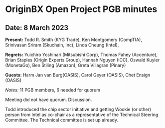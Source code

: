 # OriginBX Open Project PGB minutes 

## Date: 8 March 2023

**Present:** Todd R. Smith (KYG Trade), Ken Montgomery (CompTIA), Srinivasan Sriram (Skuchain, Inc), Linda Cheung (Intel), 

**Regrets:**  Yuichiro Yoshinari (Mitsubishi Corp), Thomas Fahey (Accenture), Brian Staples (Origin Experts Group), Hannah Nguyen (ICC), Oswald Kuyler (MonetaGo), Ben Stiling (Amazon), Greta Villagran (Pinary)

**Guests:** Harm Jan van Burg(OASIS), Carol Geyer (OASIS), Chet Ensign (OASIS)

_Notes:_ 11 PGB members, 6 needed for quorum

Meeting did not have quorum. Discussion. 

Todd introduced the chip sector initiative and getting Wookie (or other) person from Intel as co-chair as a representative of the Technical Steering Committee. The Technical committee is set up already. 
